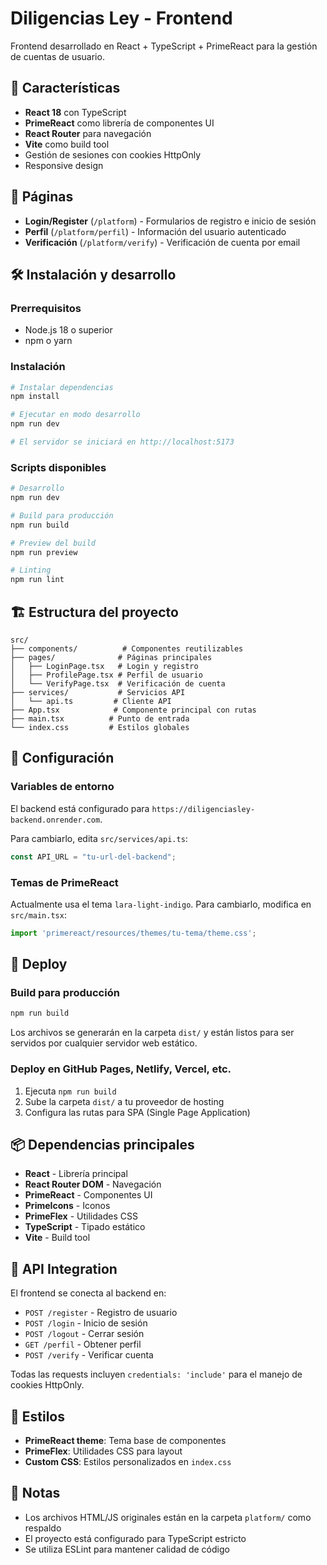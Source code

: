 # Diligencias Ley - Frontend

Frontend desarrollado en React + TypeScript + PrimeReact para la gestión de cuentas de usuario.

## 🚀 Características

- **React 18** con TypeScript
- **PrimeReact** como librería de componentes UI
- **React Router** para navegación
- **Vite** como build tool
- Gestión de sesiones con cookies HttpOnly
- Responsive design

## 📱 Páginas

- **Login/Register** (`/platform`) - Formularios de registro e inicio de sesión
- **Perfil** (`/platform/perfil`) - Información del usuario autenticado
- **Verificación** (`/platform/verify`) - Verificación de cuenta por email

## 🛠️ Instalación y desarrollo

### Prerrequisitos
- Node.js 18 o superior
- npm o yarn

### Instalación
```bash
# Instalar dependencias
npm install

# Ejecutar en modo desarrollo
npm run dev

# El servidor se iniciará en http://localhost:5173
```

### Scripts disponibles

```bash
# Desarrollo
npm run dev

# Build para producción
npm run build

# Preview del build
npm run preview

# Linting
npm run lint
```

## 🏗️ Estructura del proyecto

```
src/
├── components/          # Componentes reutilizables
├── pages/              # Páginas principales
│   ├── LoginPage.tsx   # Login y registro
│   ├── ProfilePage.tsx # Perfil de usuario
│   └── VerifyPage.tsx  # Verificación de cuenta
├── services/           # Servicios API
│   └── api.ts         # Cliente API
├── App.tsx            # Componente principal con rutas
├── main.tsx          # Punto de entrada
└── index.css         # Estilos globales
```

## 🔧 Configuración

### Variables de entorno
El backend está configurado para `https://diligenciasley-backend.onrender.com`.

Para cambiarlo, edita `src/services/api.ts`:
```typescript
const API_URL = "tu-url-del-backend";
```

### Temas de PrimeReact
Actualmente usa el tema `lara-light-indigo`. Para cambiarlo, modifica en `src/main.tsx`:
```typescript
import 'primereact/resources/themes/tu-tema/theme.css';
```

## 🚀 Deploy

### Build para producción
```bash
npm run build
```

Los archivos se generarán en la carpeta `dist/` y están listos para ser servidos por cualquier servidor web estático.

### Deploy en GitHub Pages, Netlify, Vercel, etc.
1. Ejecuta `npm run build`
2. Sube la carpeta `dist/` a tu proveedor de hosting
3. Configura las rutas para SPA (Single Page Application)

## 📦 Dependencias principales

- **React** - Librería principal
- **React Router DOM** - Navegación
- **PrimeReact** - Componentes UI
- **PrimeIcons** - Iconos
- **PrimeFlex** - Utilidades CSS
- **TypeScript** - Tipado estático
- **Vite** - Build tool

## 🔗 API Integration

El frontend se conecta al backend en:
- `POST /register` - Registro de usuario
- `POST /login` - Inicio de sesión
- `POST /logout` - Cerrar sesión
- `GET /perfil` - Obtener perfil
- `POST /verify` - Verificar cuenta

Todas las requests incluyen `credentials: 'include'` para el manejo de cookies HttpOnly.

## 🎨 Estilos

- **PrimeReact theme**: Tema base de componentes
- **PrimeFlex**: Utilidades CSS para layout
- **Custom CSS**: Estilos personalizados en `index.css`

## 📝 Notas

- Los archivos HTML/JS originales están en la carpeta `platform/` como respaldo
- El proyecto está configurado para TypeScript estricto
- Se utiliza ESLint para mantener calidad de código
